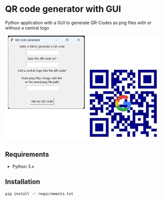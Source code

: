 # QR code generator with GUI
Python application with a GUI to generate QR-Codes as png files with or without a central logo
<div align="center">
  <img src="qrcode_gui.jpg">
</div>

## Requirements
* Python 3.x

## Installation
```bash
pip install -r requirements.txt
```